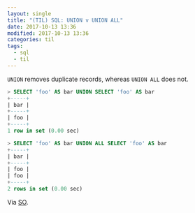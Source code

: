 ```yaml
---
layout: single
title: "(TIL) SQL: UNION v UNION ALL"
date: 2017-10-13 13:36
modified: 2017-10-13 13:36
categories: til
tags:
  - sql
  - til
---
```


`UNION` removes duplicate records, whereas `UNION ALL` does not.

```sql
> SELECT 'foo' AS bar UNION SELECT 'foo' AS bar
+-----+
| bar |
+-----+
| foo |
+-----+
1 row in set (0.00 sec)

> SELECT 'foo' AS bar UNION ALL SELECT 'foo' AS bar
+-----+
| bar |
+-----+
| foo |
| foo |
+-----+
2 rows in set (0.00 sec)
```

Via [SO](https://stackoverflow.com/a/49928/1257318).
